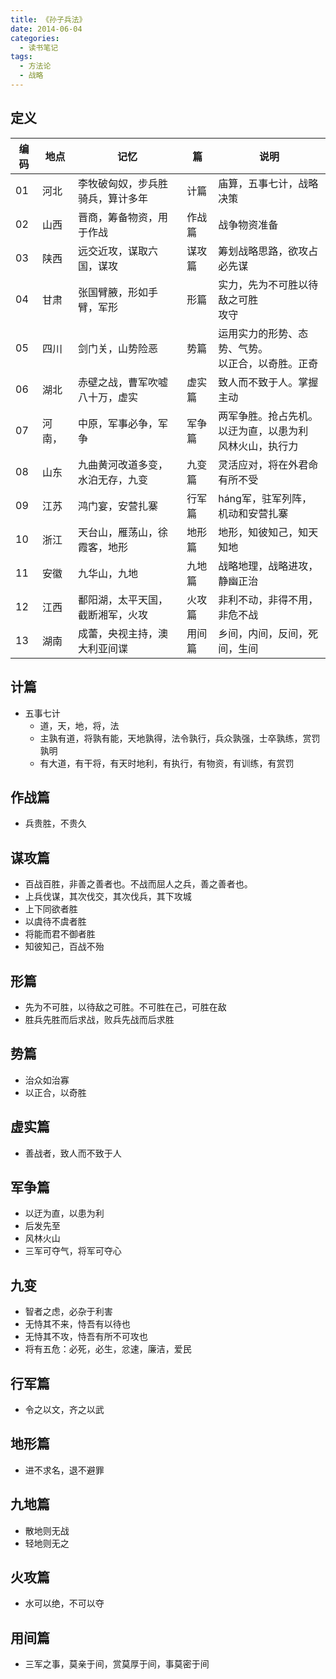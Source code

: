 ```yaml
---
title: 《孙子兵法》
date: 2014-06-04
categories:
  - 读书笔记
tags:
  - 方法论
  - 战略
---
```


## 定义

| 编码 | 地点   | 记忆                             | 篇     | 说明                                                         |
| ---- | ------ | -------------------------------- | ------ | ------------------------------------------------------------ |
| 01   | 河北   | 李牧破匈奴，步兵胜骑兵，算计多年 | 计篇   | 庙算，五事七计，战略决策                                     |
| 02   | 山西   | 晋商，筹备物资，用于作战         | 作战篇 | 战争物资准备                                                 |
| 03   | 陕西   | 远交近攻，谋取六国，谋攻         | 谋攻篇 | 筹划战略思路，欲攻占必先谋                                   |
| 04   | 甘肃   | 张国臂腋，形如手臂，军形         | 形篇   | 实力，先为不可胜以待敌之可胜<br>攻守                         |
| 05   | 四川   | 剑门关，山势险恶                 | 势篇   | 运用实力的形势、态势、气势。<br>以正合，以奇胜。正奇         |
| 06   | 湖北   | 赤壁之战，曹军吹嘘八十万，虚实   | 虚实篇 | 致人而不致于人。掌握主动                                     |
| 07   | 河南， | 中原，军事必争，军争             | 军争篇 | 两军争胜。抢占先机。<br>以迂为直，以患为利<br>风林火山，执行力 |
| 08   | 山东   | 九曲黄河改道多变，水泊无存，九变 | 九变篇 | 灵活应对，将在外君命有所不受                                 |
| 09   | 江苏   | 鸿门宴，安营扎寨                 | 行军篇 | háng军，驻军列阵，机动和安营扎寨                             |
| 10   | 浙江   | 天台山，雁荡山，徐霞客，地形     | 地形篇 | 地形，知彼知己，知天知地                                     |
| 11   | 安徽   | 九华山，九地                     | 九地篇 | 战略地理，战略进攻，静幽正治                                 |
| 12   | 江西   | 鄱阳湖，太平天国，截断湘军，火攻 | 火攻篇 | 非利不动，非得不用，非危不战                                 |
| 13   | 湖南   | 成蕾，央视主持，澳大利亚间谍     | 用间篇 | 乡间，内间，反间，死间，生间                                 |



## 计篇
- 五事七计
    - 道，天，地，将，法
    - 主孰有道，将孰有能，天地孰得，法令孰行，兵众孰强，士卒孰练，赏罚孰明
    - 有大道，有干将，有天时地利，有执行，有物资，有训练，有赏罚

## 作战篇
- 兵贵胜，不贵久

## 谋攻篇
- 百战百胜，非善之善者也。不战而屈人之兵，善之善者也。
- 上兵伐谋，其次伐交，其次伐兵，其下攻城
- 上下同欲者胜
- 以虞待不虞者胜
- 将能而君不御者胜
- 知彼知己，百战不殆

## 形篇

- 先为不可胜，以待敌之可胜。不可胜在己，可胜在敌
- 胜兵先胜而后求战，败兵先战而后求胜

## 势篇

- 治众如治寡
- 以正合，以奇胜

## 虚实篇

- 善战者，致人而不致于人

## 军争篇

- 以迂为直，以患为利
- 后发先至
- 风林火山
- 三军可夺气，将军可夺心

## 九变

- 智者之虑，必杂于利害
- 无恃其不来，恃吾有以待也
- 无恃其不攻，恃吾有所不可攻也
- 将有五危：必死，必生，忿速，廉洁，爱民

## 行军篇

- 令之以文，齐之以武

## 地形篇

- 进不求名，退不避罪

## 九地篇

- 散地则无战
- 轻地则无之

## 火攻篇

- 水可以绝，不可以夺

## 用间篇

- 三军之事，莫亲于间，赏莫厚于间，事莫密于间
